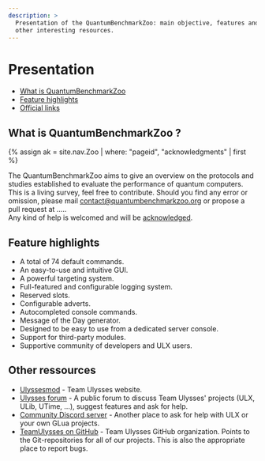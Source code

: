```yaml
---
description: >
  Presentation of the QuantumBenchmarkZoo: main objective, features and 
  other interesting resources.
---
```

# Presentation

- [What is QuantumBenchmarkZoo](#what-is-ulx)
- [Feature highlights](#feature-highlights)
- [Official links](#official-links)

## What is QuantumBenchmarkZoo ?
{% assign ak = site.nav.Zoo | where: "pageid", "acknowledgments" | first %}


The QuantumBenchmarkZoo aims to give an overview on the protocols and studies established to evaluate the performance of quantum computers. This is a living survey, feel free to <a>contribute</a>. Should you find any error or omission, please mail <a>contact@quantumbenchmarkzoo.org</a> or propose a pull request at <a>….</a>. \
Any kind of help is welcomed and will be <a href="{{ ak.url | prepend: site.baseurl }}">acknowledged</a>.

## Feature highlights

- A total of 74 default commands.
- An easy-to-use and intuitive GUI.
- A powerful targeting system.
- Full-featured and configurable logging system.
- Reserved slots.
- Configurable adverts.
- Autocompleted console commands.
- Message of the Day generator.
- Designed to be easy to use from a dedicated server console.
- Support for third-party modules.
- Supportive community of developers and ULX users.

## Other ressources

- [Ulyssesmod](https://ulyssesmod.net) - Team Ulysses website.
- [Ulysses forum](https://forums.ulyssesmod.net) - A public forum to discuss Team Ulysses' projects (ULX, ULib, UTime, …), suggest features and ask for help.
- [Community Discord server](https://discord.gg/FtbZKnU) - Another place to ask for help with ULX or your own GLua projects.
- [TeamUlysses on GitHub](https://github.com/TeamUlysses) - Team Ulysses GitHub organization. Points to the Git-repositories for all of our projects. This is also the appropriate place to report bugs.
